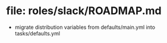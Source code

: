 # file: roles/slack/ROADMAP.md

* migrate distribution variables from defaults/main.yml into tasks/defaults.yml
